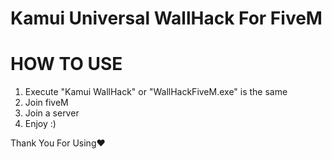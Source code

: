 # Kamui Universal WallHack For FiveM

# HOW TO USE

1. Execute "Kamui WallHack" or "WallHackFiveM.exe" is the same
2. Join fiveM
3. Join a server
4. Enjoy :)

Thank You For Using❤️
